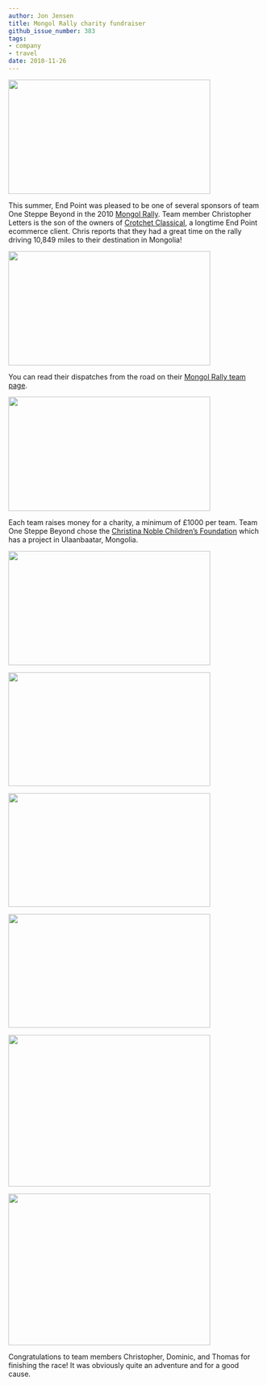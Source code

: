 ```yaml
---
author: Jon Jensen
title: Mongol Rally charity fundraiser
github_issue_number: 383
tags:
- company
- travel
date: 2010-11-26
---
```


<a href="/blog/2010/11/mongol-rally/image-0-big.jpeg" onblur="try {parent.deselectBloggerImageGracefully();} catch(e) {}"><img alt="" border="0" id="BLOGGER_PHOTO_ID_5543907283028664674" src="/blog/2010/11/mongol-rally/image-0.jpeg" style="cursor:pointer; cursor:hand;width: 400px; height: 226px;"/></a>

This summer, End Point was pleased to be one of several sponsors of team One Steppe Beyond in the 2010 [Mongol Rally](https://web.archive.org/web/20110108002027/http://mongolrally.theadventurists.com/). Team member Christopher Letters is the son of the owners of [Crotchet Classical](https://web.archive.org/web/20101123150719/http://www.crotchet.co.uk/), a longtime End Point ecommerce client. Chris reports that they had a great time on the rally driving 10,849 miles to their destination in Mongolia!

<a href="/blog/2010/11/mongol-rally/image-1-big.jpeg" onblur="try {parent.deselectBloggerImageGracefully();} catch(e) {}"><img alt="" border="0" id="BLOGGER_PHOTO_ID_5543906658615380130" src="/blog/2010/11/mongol-rally/image-1.jpeg" style="cursor:pointer; cursor:hand;width: 400px; height: 226px;"/></a>

You can read their dispatches from the road on their [Mongol Rally team page](https://web.archive.org/web/20110326011314/http://mongolrally10.theadventurists.com/index.php?mode=teamwebsites&name=one-steppe-beyond).

<a href="/blog/2010/11/mongol-rally/image-2-big.jpeg" onblur="try {parent.deselectBloggerImageGracefully();} catch(e) {}"><img alt="" border="0" id="BLOGGER_PHOTO_ID_5543907282234161746" src="/blog/2010/11/mongol-rally/image-2.jpeg" style="cursor:pointer; cursor:hand;width: 400px; height: 226px;"/></a>

Each team raises money for a charity, a minimum of £1000 per team. Team One Steppe Beyond chose the [Christina Noble Children’s Foundation](http://www.cncf.org/) which has a project in Ulaanbaatar, Mongolia.

<a href="/blog/2010/11/mongol-rally/image-3-big.jpeg" onblur="try {parent.deselectBloggerImageGracefully();} catch(e) {}"><img alt="" border="0" id="BLOGGER_PHOTO_ID_5543907275909094610" src="/blog/2010/11/mongol-rally/image-3.jpeg" style="cursor:pointer; cursor:hand;width: 400px; height: 226px;"/></a>

<a href="/blog/2010/11/mongol-rally/image-4-big.jpeg" onblur="try {parent.deselectBloggerImageGracefully();} catch(e) {}"><img alt="" border="0" id="BLOGGER_PHOTO_ID_5543907269382920546" src="/blog/2010/11/mongol-rally/image-4.jpeg" style="cursor:pointer; cursor:hand;width: 400px; height: 225px;"/></a>

<a href="/blog/2010/11/mongol-rally/image-5-big.jpeg" onblur="try {parent.deselectBloggerImageGracefully();} catch(e) {}"><img alt="" border="0" id="BLOGGER_PHOTO_ID_5543906666623273186" src="/blog/2010/11/mongol-rally/image-5.jpeg" style="cursor:pointer; cursor:hand;width: 400px; height: 225px;"/></a>

<a href="/blog/2010/11/mongol-rally/image-6-big.jpeg" onblur="try {parent.deselectBloggerImageGracefully();} catch(e) {}"><img alt="" border="0" id="BLOGGER_PHOTO_ID_5543906662094167490" src="/blog/2010/11/mongol-rally/image-6.jpeg" style="cursor:pointer; cursor:hand;width: 400px; height: 225px;"/></a>

<a href="/blog/2010/11/mongol-rally/image-7-big.jpeg" onblur="try {parent.deselectBloggerImageGracefully();} catch(e) {}"><img alt="" border="0" id="BLOGGER_PHOTO_ID_5543906648127456434" src="/blog/2010/11/mongol-rally/image-7.jpeg" style="cursor:pointer; cursor:hand;width: 400px; height: 300px;"/></a>

<a href="/blog/2010/11/mongol-rally/image-8-big.jpeg" onblur="try {parent.deselectBloggerImageGracefully();} catch(e) {}"><img alt="" border="0" id="BLOGGER_PHOTO_ID_5543906641269311154" src="/blog/2010/11/mongol-rally/image-8.jpeg" style="cursor:pointer; cursor:hand;width: 400px; height: 300px;"/></a>

Congratulations to team members Christopher, Dominic, and Thomas for finishing the race! It was obviously quite an adventure and for a good cause.
